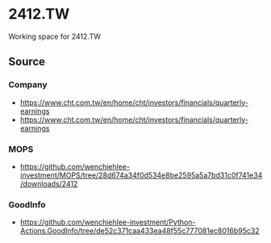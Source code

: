 # 2412.TW
Working space for 2412.TW
## Source
### Company
* https://www.cht.com.tw/en/home/cht/investors/financials/quarterly-earnings
* https://www.cht.com.tw/en/home/cht/investors/financials/quarterly-earnings
### MOPS
* https://github.com/wenchiehlee-investment/MOPS/tree/28d674a34f0d534e8be2595a5a7bd31c0f741e34/downloads/2412
### GoodInfo
* https://github.com/wenchiehlee-investment/Python-Actions.GoodInfo/tree/de52c371caa433ea48f55c777081ec8016b95c32

